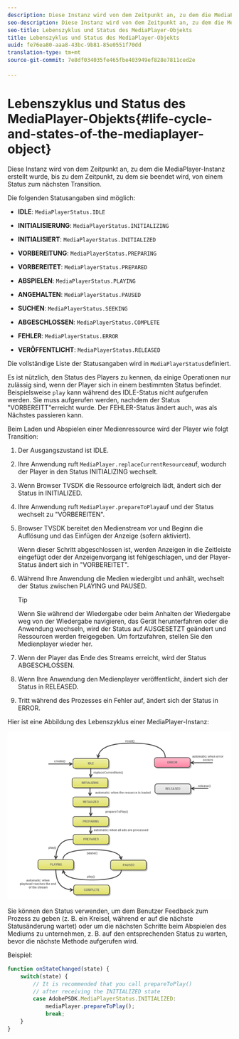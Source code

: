 ```yaml
---
description: Diese Instanz wird von dem Zeitpunkt an, zu dem die MediaPlayer-Instanz erstellt wurde, bis zu dem Zeitpunkt, zu dem sie beendet wird, von einem Status zum nächsten Transition.
seo-description: Diese Instanz wird von dem Zeitpunkt an, zu dem die MediaPlayer-Instanz erstellt wurde, bis zu dem Zeitpunkt, zu dem sie beendet wird, von einem Status zum nächsten Transition.
seo-title: Lebenszyklus und Status des MediaPlayer-Objekts
title: Lebenszyklus und Status des MediaPlayer-Objekts
uuid: fe76ea80-aaa8-43bc-9b81-85e0551f70dd
translation-type: tm+mt
source-git-commit: 7e8df034035fe465fbe403949ef828e7811ced2e

---
```



# Lebenszyklus und Status des MediaPlayer-Objekts{#life-cycle-and-states-of-the-mediaplayer-object}

Diese Instanz wird von dem Zeitpunkt an, zu dem die MediaPlayer-Instanz erstellt wurde, bis zu dem Zeitpunkt, zu dem sie beendet wird, von einem Status zum nächsten Transition.

Die folgenden Statusangaben sind möglich:

* **IDLE**: `MediaPlayerStatus.IDLE`

* **INITIALISIERUNG**: `MediaPlayerStatus.INITIALIZING`

* **INITIALISIERT**: `MediaPlayerStatus.INITIALIZED`

* **VORBEREITUNG**: `MediaPlayerStatus.PREPARING`

* **VORBEREITET**: `MediaPlayerStatus.PREPARED`

* **ABSPIELEN**: `MediaPlayerStatus.PLAYING`

* **ANGEHALTEN**: `MediaPlayerStatus.PAUSED`

* **SUCHEN**: `MediaPlayerStatus.SEEKING`

* **ABGESCHLOSSEN**: `MediaPlayerStatus.COMPLETE`

* **FEHLER**: `MediaPlayerStatus.ERROR`

* **VERÖFFENTLICHT**: `MediaPlayerStatus.RELEASED`

Die vollständige Liste der Statusangaben wird in `MediaPlayerStatus`definiert.

Es ist nützlich, den Status des Players zu kennen, da einige Operationen nur zulässig sind, wenn der Player sich in einem bestimmten Status befindet. Beispielsweise `play` kann während des IDLE-Status nicht aufgerufen werden. Sie muss aufgerufen werden, nachdem der Status &quot;VORBEREITT&quot;erreicht wurde. Der FEHLER-Status ändert auch, was als Nächstes passieren kann.

Beim Laden und Abspielen einer Medienressource wird der Player wie folgt Transition:

1. Der Ausgangszustand ist IDLE.
1. Ihre Anwendung ruft `MediaPlayer.replaceCurrentResource`auf, wodurch der Player in den Status INITIALIZING wechselt.
1. Wenn Browser TVSDK die Ressource erfolgreich lädt, ändert sich der Status in INITIALIZED.
1. Ihre Anwendung ruft `MediaPlayer.prepareToPlay`auf und der Status wechselt zu &quot;VORBEREITEN&quot;.
1. Browser TVSDK bereitet den Medienstream vor und Beginn die Auflösung und das Einfügen der Anzeige (sofern aktiviert).

   Wenn dieser Schritt abgeschlossen ist, werden Anzeigen in die Zeitleiste eingefügt oder der Anzeigenvorgang ist fehlgeschlagen, und der Player-Status ändert sich in &quot;VORBEREITET&quot;.
1. Während Ihre Anwendung die Medien wiedergibt und anhält, wechselt der Status zwischen PLAYING und PAUSED.

   >[!TIP]
   >
   >Wenn Sie während der Wiedergabe oder beim Anhalten der Wiedergabe weg von der Wiedergabe navigieren, das Gerät herunterfahren oder die Anwendung wechseln, wird der Status auf AUSGESETZT geändert und Ressourcen werden freigegeben. Um fortzufahren, stellen Sie den Medienplayer wieder her.

1. Wenn der Player das Ende des Streams erreicht, wird der Status ABGESCHLOSSEN.
1. Wenn Ihre Anwendung den Medienplayer veröffentlicht, ändert sich der Status in RELEASED.
1. Tritt während des Prozesses ein Fehler auf, ändert sich der Status in ERROR.

Hier ist eine Abbildung des Lebenszyklus einer MediaPlayer-Instanz:

<!--<a id="fig_DD3DAE7507C549C8A4720A26DFCFFCCB"></a>-->

![](assets/player-state-transitions-diagram-android_1.2_web.png)

Sie können den Status verwenden, um dem Benutzer Feedback zum Prozess zu geben (z. B. ein Kreisel, während er auf die nächste Statusänderung wartet) oder um die nächsten Schritte beim Abspielen des Mediums zu unternehmen, z. B. auf den entsprechenden Status zu warten, bevor die nächste Methode aufgerufen wird.

Beispiel:

```js
function onStateChanged(state) { 
    switch(state) { 
        // It is recommended that you call prepareToPlay()  
        // after receiving the INITIALIZED state             
        case AdobePSDK.MediaPlayerStatus.INITIALIZED: 
            mediaPlayer.prepareToPlay(); 
            break; 
    } 
} 
```


